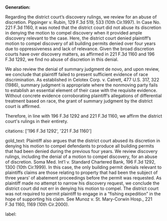 **Generation:**

Regarding the district court’s discovery rulings, we review for an abuse of discretion. Pippinger v. Rubin, 129 F.3d 519, 533 (10th Cir.1997). In Case No. 221 F.3d 1160, it was noted that the district court did not abuse its discretion in denying the motion to compel discovery when it provided ample discovery relevant to the case. Here, the district court denied plaintiff’s motion to compel discovery of all building permits denied over four years due to oppressiveness and lack of relevance. Given the broad discretion courts have over discovery matters, as affirmed in 221 F.3d 1160 and 196 F.3d 1292, we find no abuse of discretion in this denial.

We also review the denial of summary judgment de novo, and upon review, we conclude that plaintiff failed to present sufficient evidence of race discrimination. As established in Celotex Corp. v. Catrett, 477 U.S. 317, 322 (1986), summary judgment is appropriate where the nonmoving party fails to establish an essential element of their case with the requisite evidence. Without concrete evidence corroborating plaintiff’s allegations of differential treatment based on race, the grant of summary judgment by the district court is affirmed.

Therefore, in line with 196 F.3d 1292 and 221 F.3d 1160, we affirm the district court's rulings in their entirety.

citations: ['196 F.3d 1292', '221 F.3d 1160']

gold_text: Plaintiff also argues that the district court abused its discretion in denying his motion to compel defendants to produce all building permits that had been denied during the previous four years. We review discovery rulings, including the denial of a motion to compel discovery, for an abuse of discretion. Soma Med. Int’l v. Standard Chartered Bank, 196 F.3d 1292, 1300 (10th Cir.1999). In this case, the only building permit denials relevant to plaintiffs claims are those relating to property that had been the subject of three years’ of abatement proceedings before the permit was requested. As plaintiff made no attempt to narrow his discovery request, we conclude the district court did not err in denying his motion to compel. The district court was not required to permit plaintiff to engage in a “fishing expedition” in the hope of supporting his claim. See Munoz v. St. Mary-Corwin Hosp., 221 F.3d 1160, 1169 (10th Cir.2000).

label: 